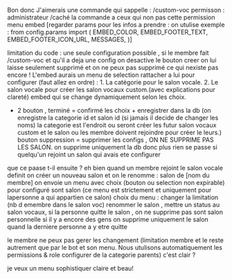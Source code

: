 Bon donc J'aimerais une commande qui sappelle : /custom-voc
permisson : administrateur /caché la commande a ceux qui non pas cette permission
menu embed [regarder params pour les infos a prendre : on utulise exemple : from config.params import (
    EMBED_COLOR,
    EMBED_FOOTER_TEXT,
    EMBED_FOOTER_ICON_URL,
    MESSAGES,
)]

limitation du code : une seule configuration possible , si le membre fait /custom-voc et qu'il a deja une config on desactive le bouton creer on lui laisse seulement supprimé
et on ne peux pas supprimé ce qui nexiste pas encore !
L'embed aurais un menu de selection rattacher a lui pour configurer (faut allez en ordre) : 1. La catégorie pour le salon vocale. 2. Le salon vocale pour créer les salon vocaux custom.(avec explications pour clareté) embed qui se change dynamiquement selon les choix. 
+ 2 bouton , terminé = confirmé les choix + enregistrer dans la db (on enregistre la categorie id et salon id (si jamais il decide de changer les noms) la categorie est l'endroit ou seront créer les futur salon vocaux custom et le salon ou les membre doivent rejoindre pour créer le leurs.)
bouton suppression = supprimer les configs , ON NE SUPPRIME PAS LES SALON. on supprime uniquement la db donc plus rien se passe si quelqu'un rejoint un salon qui avais ete configurer


que ce paase t-il ensuite ? 
eh bien quand un membre rejoint le salon vocale definit on créer un nouveau salon et on le renomme : salon de [nom du membre]
on envoie un menu avec choix (bouton ou selection non expirable) pour configuré sont salon (ce menu est strictement et uniquement pour lapersonne a qui appartien ce salon)
choix du menu : changer la limitation (nb d emembre dans le salon voc) renommer le salon , mettre un status au salon vocaux, 
si la personne quitte le salon , on ne supprime pas sont salon personnelle si il y a encore des gens
on supprime uniquement le salon quand la derniere personne a y etre quitte

le membre ne peux pas gerer les changement (limitation membre et le reste autrement que par le bot et son menu. Nous utulisons automatiquement les permissions & role configurer de la categorie parents)
c'est clair ? 

je veux un menu sophistiquer claire et beau!

